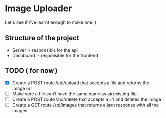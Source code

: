 # Image Uploader

Let's see if i've learnt enough to make one :)

## Structure of the project

- Server
|- responsible for the api
- Dashboard
|- responsible for the frontend

## TODO ( for now )

- [X] Create a POST route /api/upload that accepts a file and returns the image url
- [ ] Make sure a file can't have the same name as an existing file
- [ ] Create a POST route /api/delete that accepts a url and deletes the image
- [ ] Create a GET route /api/images that returns a json response with all the images